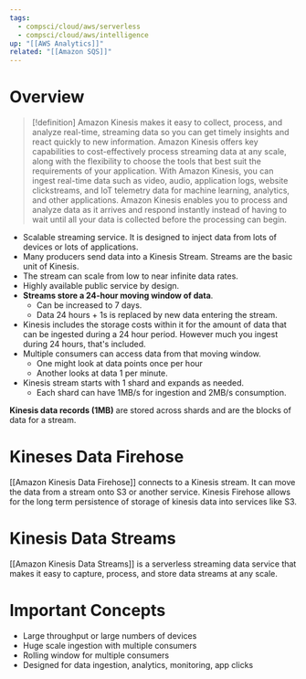 ```yaml
---
tags:
  - compsci/cloud/aws/serverless
  - compsci/cloud/aws/intelligence
up: "[[AWS Analytics]]"
related: "[[Amazon SQS]]"
---
```

# Overview

>[!definition]
>Amazon Kinesis makes it easy to collect, process, and analyze real-time, streaming data so you can get timely insights and react quickly to new information. Amazon Kinesis offers key capabilities to cost-effectively process streaming data at any scale, along with the flexibility to choose the tools that best suit the requirements of your application. With Amazon Kinesis, you can ingest real-time data such as video, audio, application logs, website clickstreams, and IoT telemetry data for machine learning, analytics, and other applications. Amazon Kinesis enables you to process and analyze data as it arrives and respond instantly instead of having to wait until all your data is collected before the processing can begin.

- Scalable streaming service. It is designed to inject data from lots of devices or lots of applications.
- Many producers send data into a Kinesis Stream. Streams are the basic unit of Kinesis.
- The stream can scale from low to near infinite data rates.
- Highly available public service by design.
- **Streams store a 24-hour moving window of data**.
    - Can be increased to 7 days.
    - Data 24 hours + 1s is replaced by new data entering the stream.
- Kinesis includes the storage costs within it for the amount of data that can be ingested during a 24 hour period. However much you ingest during 24 hours, that's included.
- Multiple consumers can access data from that moving window.
    - One might look at data points once per hour
    - Another looks at data 1 per minute.
- Kinesis stream starts with 1 shard and expands as needed.
    - Each shard can have 1MB/s for ingestion and 2MB/s consumption.

**Kinesis data records (1MB)** are stored across shards and are the blocks of data for a stream.

# Kineses Data Firehose
[[Amazon Kinesis Data Firehose]] connects to a Kinesis stream. It can move the data from a stream onto S3 or another service. Kinesis Firehose allows for the long term persistence of storage of kinesis data into services like S3.

# Kinesis Data Streams
[[Amazon Kinesis Data Streams]] is a serverless streaming data service that makes it easy to capture, process, and store data streams at any scale.

# Important Concepts

-   Large throughput or large numbers of devices
-   Huge scale ingestion with multiple consumers
-   Rolling window for multiple consumers
-   Designed for data ingestion, analytics, monitoring, app clicks
